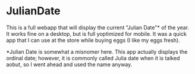 JulianDate
==========

This is a full webapp that will display the current "Julian Date"* of the year. It works fine on a desktop, but is full yoptimized for mobile. It was a quick app that I can use at the store while buying eggs (I like my eggs fresh).

*Julian Date is somewhat a misnomer here. This app actually displays the ordinal date; however, it is commonly called Julia date when it is talked aobut, so I went ahead and used the name anyway.
